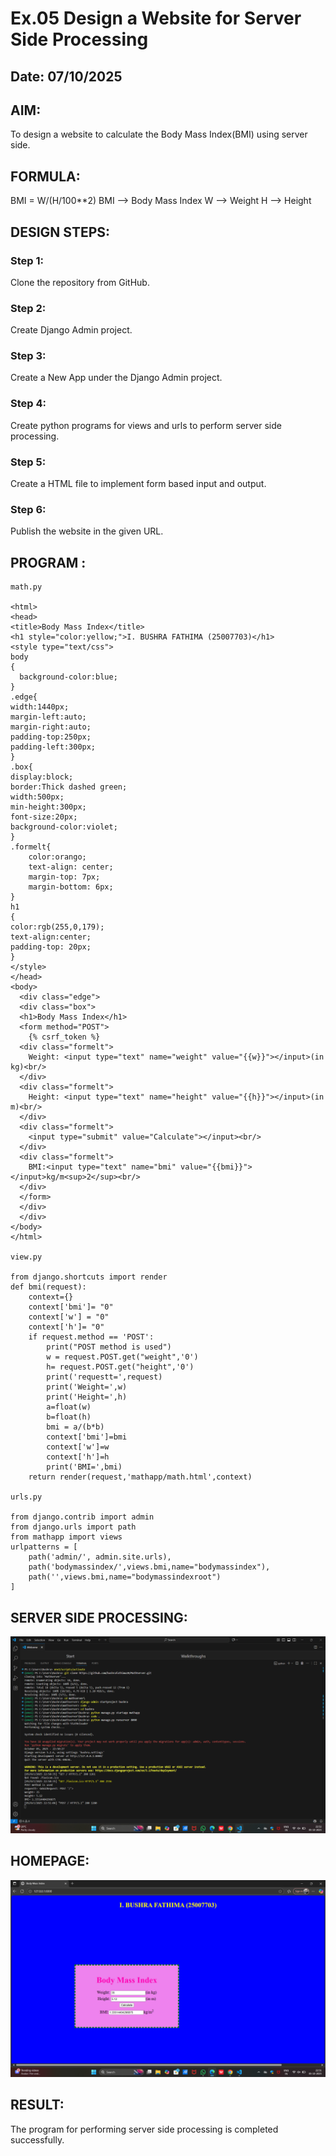 # Ex.05 Design a Website for Server Side Processing
## Date: 07/10/2025

## AIM:
 To design a website to calculate the Body Mass Index(BMI) using server side. 


## FORMULA:
BMI = W/(H/100**2)
BMI --> Body Mass Index
W --> Weight
H --> Height

## DESIGN STEPS:

### Step 1:
Clone the repository from GitHub.

### Step 2:
Create Django Admin project.

### Step 3:
Create a New App under the Django Admin project.

### Step 4:
Create python programs for views and urls to perform server side processing.

### Step 5:
Create a HTML file to implement form based input and output.

### Step 6:
Publish the website in the given URL.

## PROGRAM :
```
math.py

<html>
<head>
<title>Body Mass Index</title>
<h1 style="color:yellow;">I. BUSHRA FATHIMA (25007703)</h1>
<style type="text/css">
body
{
  background-color:blue;
}
.edge{
width:1440px;
margin-left:auto;
margin-right:auto;
padding-top:250px;
padding-left:300px;    
}
.box{
display:block;
border:Thick dashed green;
width:500px;
min-height:300px;
font-size:20px;
background-color:violet;    
}
.formelt{
    color:orango;
    text-align: center;
    margin-top: 7px;
    margin-bottom: 6px;
}
h1
{
color:rgb(255,0,179);
text-align:center;
padding-top: 20px;
}
</style>
</head>
<body>
  <div class="edge">
  <div class="box">
  <h1>Body Mass Index</h1>
  <form method="POST">
    {% csrf_token %}
  <div class="formelt">
    Weight: <input type="text" name="weight" value="{{w}}"></input>(in kg)<br/>
  </div>
  <div class="formelt">
    Height: <input type="text" name="height" value="{{h}}"></input>(in m)<br/>
  </div>
  <div class="formelt">
    <input type="submit" value="Calculate"></input><br/>
  </div>
  <div class="formelt">
    BMI:<input type="text" name="bmi" value="{{bmi}}"></input>kg/m<sup>2</sup><br/>
  </div>
  </form> 
  </div>
  </div>
</body>
</html>

view.py

from django.shortcuts import render
def bmi(request):
    context={}
    context['bmi']= "0"
    context['w'] = "0"
    context['h']= "0"
    if request.method == 'POST':
        print("POST method is used")
        w = request.POST.get("weight",'0')
        h= request.POST.get("height",'0')
        print('requestt=',request)
        print('Weight=',w)
        print('Height=',h)
        a=float(w)
        b=float(h)
        bmi = a/(b*b)
        context['bmi']=bmi
        context['w']=w
        context['h']=h
        print('BMI=',bmi)
    return render(request,'mathapp/math.html',context)

urls.py

from django.contrib import admin
from django.urls import path
from mathapp import views
urlpatterns = [
    path('admin/', admin.site.urls),
    path('bodymassindex/',views.bmi,name="bodymassindex"),
    path('',views.bmi,name="bodymassindexroot")
]
```

## SERVER SIDE PROCESSING:
![alt text](<Screenshot 2025-10-05 225209.png>)

## HOMEPAGE:
![alt text](<Screenshot 2025-10-05 225121.png>)

## RESULT:
The program for performing server side processing is completed successfully.
